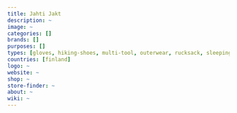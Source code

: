 ```yaml
---
title: Jahti Jakt
description: ~
image: ~
categories: []
brands: []
purposes: []
types: [gloves, hiking-shoes, multi-tool, outerwear, rucksack, sleeping-bag, snowshoes]
countries: [finland]
logo: ~
website: ~
shop: ~
store-finder: ~
about: ~
wiki: ~
---
```

